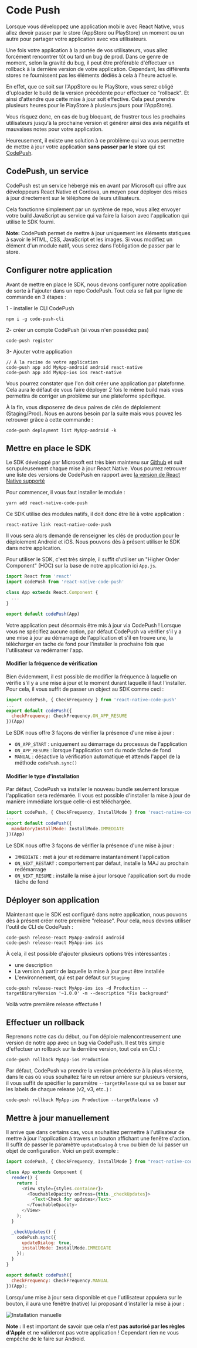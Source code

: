 # Code Push

Lorsque vous développez une application mobile avec React Native, vous allez devoir passer par le store (AppStore ou PlayStore) un moment ou un autre pour partager votre application avec vos utilisateurs.

Une fois votre application à la portée de vos utilisateurs, vous allez forcément rencontrer tôt ou tard un bug de prod. Dans ce genre de moment, selon la gravité du bug, il peut être préférable d'éffectuer un rollback à la dernière version de votre application. Cependant, les différents stores ne fournissent pas les éléments dédiés à cela à l'heure actuelle.

En effet, que ce soit sur l'AppStore ou le PlayStore, vous serez obligé d'uploader le build de la version précédente pour effectuer ce "rollback". Et ainsi d'attendre que cette mise à jour soit effective. Cela peut prendre plusieurs heures pour le PlayStore à plusieurs jours pour l'AppStore).

Vous risquez donc, en cas de bug bloquant, de frustrer tous les prochains utilisateurs jusqu'à la prochaine version et générer ainsi des avis négatifs et mauvaises notes pour votre application.

Heureusement, il existe une solution à ce problème qui va vous permettre de mettre à jour votre application **sans passer par le store** qui est [CodePush](https://microsoft.github.io/code-push/).

## CodePush, un service

CodePush est un service hébergé mis en avant par Microsoft qui offre aux développeurs React Native et Cordova, un moyen pour déployer des mises à jour directement sur le téléphone de leurs utilisateurs.

Cela fonctionne simplement par un système de repo, vous allez envoyer votre build JavaScript au service qui va faire la liaison avec l'application qui utilise le SDK fourni.

**Note:** CodePush permet de mettre à jour uniquement les éléments statiques à savoir le HTML, CSS, JavaScript et les images. Si vous modifiez un élément d'un module natif, vous serez dans l'obligation de passer par le store.

## Configurer notre application

Avant de mettre en place le SDK, nous devons configurer notre application de sorte à l'ajouter dans un repo CodePush. Tout cela se fait par ligne de commande en 3 étapes :

1 - installer le CLI CodePush 
```
npm i -g code-push-cli
```

2- créer un compte CodePush (si vous n'en possédez pas)
```
code-push register
```

3- Ajouter votre application
```
// À la racine de votre application
code-push app add MyApp-android android react-native
code-push app add MyApp-ios ios react-native
```

Vous pourrez constater que l'on doit créer une application par plateforme. Cela aura le défaut de vous faire déployer 2 fois le même build mais vous permettra de corriger un problème sur une plateforme spécifique.

À la fin, vous disposerez de deux paires de clés de déploiement (Staging/Prod).
Nous en aurons besoin par la suite mais vous pouvez les retrouver grâce à cette commande : 
```
code-push deployment list MyApp-android -k
```

## Mettre en place le SDK

Le SDK développé par Microsoft est très bien maintenu sur [Github](https://github.com/Microsoft/react-native-code-push) et suit scrupuleusement chaque mise à jour React Native. Vous pourrez retrouver une liste des versions de CodePush en rapport avec [la version de React Native supporté](https://github.com/Microsoft/react-native-code-push#supported-react-native-platforms)

Pour commencer, il vous faut installer le module :
```
yarn add react-native-code-push
```

Ce SDK utilise des modules natifs, il doit donc être lié à votre application : 
```
react-native link react-native-code-push
```

Il vous sera alors demandé de renseigner les clés de production pour le déploiement Android et iOS.
Nous pouvons dès à présent utiliser le SDK dans notre application.

Pour utiliser le SDK, c'est très simple, il suffit d'utiliser un "Higher Order Component" (HOC) sur la base de notre application ici `App.js`.

```javascript
import React from 'react'
import codePush from 'react-native-code-push'

class App extends React.Component {
  ...
}

export default codePush(App)
```

Votre application peut désormais être mis à jour via CodePush ! Lorsque vous ne spécifiez aucune option, par défaut CodePush va vérifier s'il y a une mise à jour au démarrage de l'application et s'il en trouve une, la télécharger en tache de fond pour l'installer la prochaine fois que l'utilisateur va redémarrer l'app.

#### Modifier la fréquence de vérification

Bien évidemment, il est possible de modifier la fréquence à laquelle on vérifie s'il y a une mise à jour et le moment durant laquelle il faut l'installer.
Pour cela, il vous suffit de passer un object au SDK comme ceci :
```javascript
import codePush, { CheckFrequency } from 'react-native-code-push'
...
export default codePush({
  checkFrequency: CheckFrequency.ON_APP_RESUME
})(App)
```

Le SDK nous offre 3 façons de vérifier la présence d'une mise à jour :
- `ON_APP_START` : uniquement au démarrage du processus de l'application
- `ON_APP_RESUME` : lorsque l'application sort du mode tâche de fond
- `MANUAL` : désactive la vérification automatique et attends l'appel de la méthode `codePush.sync()`

#### Modifier le type d'installation

Par défaut, CodePush va installer le nouveau bundle seulement lorsque l'application sera redémarée. Il vous est possible d'installer la mise à jour de manière immédiate lorsque celle-ci est téléchargée.
```javascript
import codePush, { CheckFrequency, InstallMode } from 'react-native-code-push'
...
export default codePush({
  mandatoryInstallMode: InstallMode.IMMEDIATE
})(App)
```

Le SDK nous offre 3 façons de vérifier la présence d'une mise à jour :
- `IMMEDIATE` : met à jour et redémarre instantanément l'application
- `ON_NEXT_RESTART` : comportement par défaut, installe la MAJ au prochain redémarrage
- `ON_NEXT_RESUME` : installe la mise à jour lorsque l'application sort du mode tâche de fond

## Déployer son application

Maintenant que le SDK est configuré dans notre application, nous pouvons dès à présent créer notre première "release". Pour cela, nous devons utiliser l'outil de CLI de CodePush :
```
code-push release-react MyApp-android android
code-push release-react MyApp-ios ios
```

À cela, il est possible d'ajouter plusieurs options très intéressantes : 
- une description
- La version à partir de laquelle la mise à jour peut être installée
- L'environnement, qui est par défaut sur `Staging`

```
code-push release-react MyApp-ios ios -d Production --targetBinaryVersion '~1.0.0' -m --description "Fix background"
```

Voilà votre première release effectuée !

## Effectuer un rollback

Reprenons notre cas du début, ou l'on déploie malencontreusement une version de notre app avec un bug via CodePush. Il est très simple d'effectuer un rollback sur la dernière version, tout cela en CLI :
```
code-push rollback MyApp-ios Production
```

Par défaut, CodePush va prendre la version précédente à la plus récente, dans le cas où vous souhaitez faire un retour arrière sur plusieurs versions, il vous suffit de spécifier le paramètre `--targetRelease` qui va se baser sur les labels de chaque release (v2, v3, etc..) : 
```
code-push rollback MyApp-ios Production --targetRelease v3
```

## Mettre à jour manuellement

Il arrive que dans certains cas, vous souhaitiez permettre à l'utilisateur de mettre à jour l'application à travers un bouton affichant une fenêtre d'action.
Il suffit de passer le paramètre `updateDialog` à `true` ou bien de lui passer un objet de configuration. Voici un petit exemple : 

```javascript
import codePush, { CheckFrequency, InstallMode } from "react-native-code-push";

class App extends Component {
  render() {
    return (
      <View style={styles.container}>
        <TouchableOpacity onPress={this._checkUpdates}>
          <Text>Check for updates</Text>
        </TouchableOpacity>
      </View>
    );
  }

  _checkUpdates() {
    codePush.sync({
      updateDialog: true,
      installMode: InstallMode.IMMEDIATE
    });
  }
}

export default codePush({
  checkFrequency: CheckFrequency.MANUAL
})(App);
```

Lorsqu'une mise à jour sera disponible et que l'utilisateur appuiera sur le bouton, il aura une fenêtre (native) lui proposant d'installer la mise à jour :

![Installation manuelle](screenshots/manual_update.png)

**Note :** Il est important de savoir que cela n'est **pas autorisé par les règles d'Apple** et ne valideront pas votre application ! Cependant rien ne vous empêche de le faire sur Android.